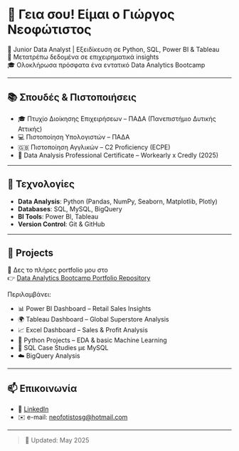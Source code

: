 # 👋 Γεια σου! Είμαι ο Γιώργος Νεοφώτιστος

🎯 Junior Data Analyst | Εξειδίκευση σε Python, SQL, Power BI & Tableau  
🚀 Μετατρέπω δεδομένα σε επιχειρηματικά insights  
🎓 Ολοκλήρωσα πρόσφατα ένα εντατικό Data Analytics Bootcamp

---

## 📚 Σπουδές & Πιστοποιήσεις

- 🎓 Πτυχίο Διοίκησης Επιχειρήσεων – ΠΑΔΑ (Πανεπιστήμιο Δυτικής Αττικής)
- 💻 Πιστοποίηση Υπολογιστών – ΠΑΔΑ
- 🇬🇧 Πιστοποίηση Αγγλικών – C2 Proficiency (ECPE)
- 🧠 Data Analysis Professional Certificate – Workearly x Credly (2025)

---

## 🔧 Τεχνολογίες

- **Data Analysis**: Python (Pandas, NumPy, Seaborn, Matplotlib, Plotly)
- **Databases**: SQL, MySQL, BigQuery
- **BI Tools**: Power BI, Tableau
- **Version Control**: Git & GitHub

---

## 📂 Projects

📁 Δες το πλήρες portfolio μου στο  
👉 [Data Analytics Bootcamp Portfolio Repository](https://github.com/GiorgosNeofotistos/Data-Analytics-Bootcamp-Portfolio)

Περιλαμβάνει:

- 📊 Power BI Dashboard – Retail Sales Insights
- 🌍 Tableau Dashboard – Global Superstore Analysis
- 📈 Excel Dashboard – Sales & Profit Analysis
- 🐍 Python Projects – EDA & basic Machine Learning
- 🧮 SQL Case Studies με MySQL
- ☁️ BigQuery Analysis

---

## 📫 Επικοινωνία

- 🔗 [LinkedIn](https://www.linkedin.com/in/george-neofotistos94)
- ✉️ e-mail: neofotistosg@hotmail.com

---

> 📅 Updated: May 2025
